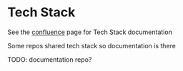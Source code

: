 # Tech Stack

See the [confluence](https://ian-kirkpatrick.atlassian.net/wiki/spaces/DND/pages/458756/Tech+Stack) page for Tech Stack documentation

Some repos shared tech stack so documentation is there

TODO: documentation repo?
